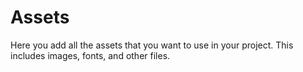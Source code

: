 # Assets

Here you add all the assets that you want to use in your project. This includes images, fonts, and other files.